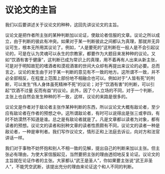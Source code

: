 # 议论文的主旨

我们以后要讲述关于议论文的种种，这回先讲议论文的主旨。

议论文是把作者所主张的某种判断加以论证，使敌论者信服的文章。议论之所以成立，由于判断的彼此有冲突。如果对于某一判断彼此之间都认为真理，那就并无异议可生，根本无所用其议论了。例如，“人是要死的”这判断在一般人是不会引起议论的，可是在认为灵魂可以永生的宗教家，都要作为大题目来发种种的议论。又如“饮酒有害于健康”，这判断已成为常识上的真理，用不着再有人出来从新主张，可是对于明知故犯的嗜酒者和漠视酒害的世间大众却有再提出来议论的必要。总而言之，议论的发生由于对于某一判断的意见有不一致的地方。这所谓不一致，并不必全部相反，在程度上范围上部份地不相融合也可以。例如对于“人皆有死”的判断，可以发生“伟人身体虽死精神不死”的议论；对于“饮酒有害”的判断，可以引起“饮酒不过量
反而有益”的议论。此外，因了个人立场的不同，对于一个判断，主张上也自然会发生种种的不一致，这样，议论的来路是很多的。

议论文是作者对于敌论者主张作某种判断的东西，所以议论文大概有敌论者，至少应有敌论者在作者的预想之中。这所谓敌论者，有时可以说得出是张三或李四，有时不妨漠然不知道是谁。总之是有敌论者就是了。凡是文章都以读者为对象，都有读者的预想。议论文的读者和别种文章的读者性质颇有不同，议论文的读者一种是敌论者，一种是审判者。我们写作议论文，情形正和上法庭去诉讼，向对方和法官讲话一样。

我们对于事物不妨怀抱和别人不相一致的见解，提出自己的判断来加以主张。但主张必有理由，为使大家信服起见，当然要把主张的理由透彻地反复论证。议论文的主旨就在论证作者的主张。大家都认“武王是圣人”，你如果要主张说“武王非圣人”，不能凭空武断，该提出充分的理由来论证这个和人不同的判断。

